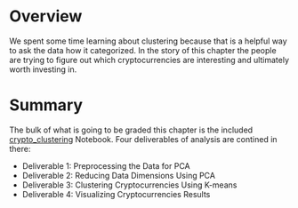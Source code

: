 # Overview

We spent some time learning about clustering because that is a helpful way to ask the data how it categorized.  In the 
story of this chapter the people are trying to figure out which cryptocurrencies are interesting and ultimately worth 
investing in.

# Summary

The bulk of what is going to be graded this chapter is the included [crypto_clustering](crypto_clustering.ipynb) Notebook.
Four deliverables of analysis are contined in there:

* Deliverable 1: Preprocessing the Data for PCA
* Deliverable 2: Reducing Data Dimensions Using PCA
* Deliverable 3: Clustering Cryptocurrencies Using K-means
* Deliverable 4: Visualizing Cryptocurrencies Results